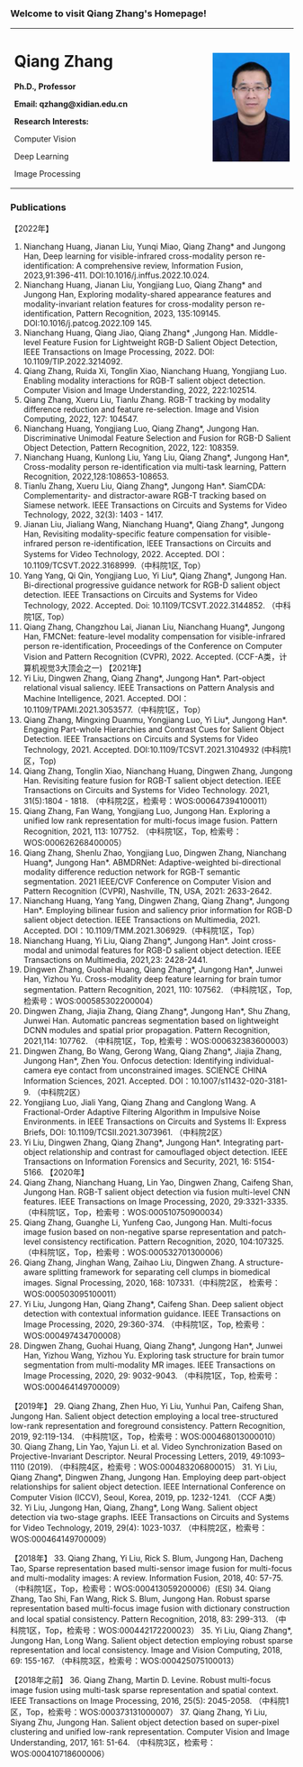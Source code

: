### Welcome to visit Qiang Zhang's Homepage!
<table>
  <tr>
   <td width="70%">
    <h1> Qiang Zhang </h1>
    <p><b> Ph.D., Professor </b></p>
    <p><b> Email: qzhang@xidian.edu.cn </b></p> 
    <p> <b> Research Interests: </b> </p>
    <p> Computer Vision </p>  
    <p> Deep Learning</p>  
    <p> Image Processing</p>      
   </td>
    <td width="50%">
      <img src="/Qiang_Zhang.jpg" width="100%">
   </td>
  </tr>  
</table> 

### Publications
【2022年】
1. Nianchang Huang, Jianan Liu, Yunqi Miao, Qiang Zhang* and Jungong Han, Deep learning for visible-infrared cross-modality person re-identification: A comprehensive review, Information Fusion, 2023,91:396-411. DOI:10.1016/j.inffus.2022.10.024.<br/>
3. Nianchang Huang, Jianan Liu, Yongjiang Luo, Qiang Zhang* and Jungong Han, Exploring modality-shared appearance features and modality-invariant relation features for cross-modality person re-identification, Pattern Recognition, 2023, 135:109145. DOI:10.1016/j.patcog.2022.109 145.
4. Nianchang Huang, Qiang Jiao, Qiang Zhang* ,Jungong Han. Middle-level Feature Fusion for Lightweight RGB-D Salient Object Detection, IEEE Transactions on Image Processing, 2022. DOI: 10.1109/TIP.2022.3214092.
5. Qiang Zhang, Ruida Xi, Tonglin Xiao, Nianchang Huang, Yongjiang Luo. Enabling modality interactions for RGB-T salient object detection. Computer Vision and Image Understanding, 2022, 222:102514. 
6. Qiang Zhang, Xueru Liu, Tianlu Zhang. RGB-T tracking by modality difference reduction and feature re-selection. Image and Vision Computing, 2022, 127: 104547.
7. Nianchang Huang, Yongjiang Luo, Qiang Zhang*, Jungong Han. Discriminative Unimodal Feature Selection and Fusion for RGB-D Salient Object Detection, Pattern Recognition, 2022, 122: 108359. 
8. Nianchang Huang, Kunlong Liu, Yang Liu, Qiang Zhang*, Jungong Han*, Cross-modality person re-identification via multi-task learning, Pattern Recognition, 2022,128:108653-108653.
9. Tianlu Zhang, Xueru Liu, Qiang Zhang*, Jungong Han*. SiamCDA: Complementarity- and distractor-aware RGB-T tracking based on Siamese network. IEEE Transactions on Circuits and Systems for Video Technology, 2022, 32(3): 1403 - 1417. 
10. Jianan Liu, Jialiang Wang, Nianchang Huang*, Qiang Zhang*, Jungong Han, Revisiting modality-specific feature compensation for visible-infrared person re-identification, IEEE Transactions on Circuits and Systems for Video Technology, 2022. Accepted. DOI：10.1109/TCSVT.2022.3168999.（中科院1区, Top）
11. Yang Yang, Qi Qin, Yongjiang Luo, Yi Liu*, Qiang Zhang*, Jungong Han. Bi-directional progressive guidance network for RGB-D salient object detection. IEEE Transactions on Circuits and Systems for Video Technology, 2022. Accepted. Doi: 10.1109/TCSVT.2022.3144852. （中科院1区, Top）
12. Qiang Zhang, Changzhou Lai, Jianan Liu, Nianchang Huang*, Jungong Han, FMCNet: feature-level modality compensation for visible-infrared person re-identification, Proceedings of the Conference on Computer Vision and Pattern Recognition (CVPR), 2022. Accepted. (CCF-A类，计算机视觉3大顶会之一)
【2021年】
12. Yi Liu, Dingwen Zhang, Qiang Zhang*, Jungong Han*. Part-object relational visual saliency. IEEE Transactions on Pattern Analysis and Machine Intelligence, 2021. Accepted. DOI：10.1109/TPAMI.2021.3053577.（中科院1区，Top）
13. Qiang Zhang, Mingxing Duanmu, Yongjiang Luo,  Yi Liu*, Jungong Han*. Engaging Part-whole Hierarchies and Contrast Cues for Salient Object Detection. IEEE Transactions on Circuits and Systems for Video Technology, 2021. Accepted. DOI:10.1109/TCSVT.2021.3104932 (中科院1区，Top)
14. Qiang Zhang, Tonglin Xiao, Nianchang Huang, Dingwen Zhang, Jungong Han. Revisiting feature fusion for RGB-T salient object detection. IEEE Transactions on Circuits and Systems for Video Technology. 2021, 31(5):1804 - 1818. （中科院2区，检索号：WOS:000647394100011）
15. Qiang Zhang, Fan Wang, Yongjiang Luo, Jungong Han. Exploring a unified low rank representation for multi-focus image fusion. Pattern Recognition, 2021, 113: 107752. （中科院1区，Top, 检索号：WOS:000626268400005）
16. Qiang Zhang, Shenlu Zhao, Yongjiang Luo, Dingwen Zhang, Nianchang Huang*, Jungong Han*. ABMDRNet: Adaptive-weighted bi-directional modality difference reduction network for RGB-T semantic segmentation. 2021 IEEE/CVF Conference on Computer Vision and Pattern Recognition (CVPR), Nashville, TN, USA, 2021: 2633-2642.
17. Nianchang Huang, Yang Yang, Dingwen Zhang, Qiang Zhang*, Jungong Han*. Employing bilinear fusion and saliency prior information for RGB-D salient object detection. IEEE Transactions on Multimedia, 2021. Accepted. DOI：10.1109/TMM.2021.306929.（中科院1区，Top）
18. Nianchang Huang, Yi Liu, Qiang Zhang*, Jungong Han*. Joint cross-modal and unimodal features for RGB-D salient object detection. IEEE Transactions on Multimedia, 2021,23: 2428-2441. 
19. Dingwen Zhang, Guohai Huang, Qiang Zhang*, Jungong Han*, Junwei Han, Yizhou Yu. Cross-modality deep feature learning for brain tumor segmentation. Pattern Recognition, 2021, 110: 107562. （中科院1区，Top, 检索号：WOS:000585302200004）
20. Dingwen Zhang, Jiajia Zhang, Qiang Zhang*, Jungong Han*, Shu Zhang, Junwei Han. Automatic pancreas segmentation based on lightweight DCNN modules and spatial prior propagation. Pattern Recognition, 2021,114: 107762. （中科院1区，Top, 检索号：WOS:000632383600003）
21. Dingwen Zhang, Bo Wang, Gerong Wang, Qiang Zhang*, Jiajia Zhang, Jungong Han*, Zhen You. Onfocus detection: Identifying individual-camera eye contact from unconstrained images. SCIENCE CHINA Information Sciences, 2021. Accepted. DOI：10.1007/s11432-020-3181-9. （中科院2区）
22. Yongjiang Luo, Jiali Yang, Qiang Zhang and Canglong Wang. A Fractional-Order Adaptive Filtering Algorithm in Impulsive Noise Environments. in IEEE Transactions on Circuits and Systems II: Express Briefs, DOI: 10.1109/TCSII.2021.3073961. （中科院2区）
23. Yi Liu, Dingwen Zhang, Qiang Zhang*, Jungong Han*. Integrating part-object relationship and contrast for camouflaged object detection. IEEE Transactions on Information Forensics and Security, 2021, 16: 5154-5166.
【2020年】
24. Qiang Zhang, Nianchang Huang, Lin Yao, Dingwen Zhang, Caifeng Shan, Jungong Han. RGB-T salient object detection via fusion multi-level CNN features. IEEE Transactions on Image Processing, 2020, 29:3321-3335.（中科院1区，Top，检索号：WOS:000510750900034）
25. Qiang Zhang, Guanghe Li, Yunfeng Cao, Jungong Han. Multi-focus image fusion based on non-negative sparse representation and patch-level consistency rectification. Pattern Recognition, 2020, 104:107325. （中科院1区，Top，检索号：WOS:000532701300006）
26. Qiang Zhang, Jinghan Wang, Zaihao Liu, Dingwen Zhang. A structure-aware splitting framework for separating cell clumps in biomedical images. Signal Processing, 2020, 168: 107331.（中科院2区， 检索号：WOS:000503095100011）
27. Yi Liu, Jungong Han, Qiang Zhang*, Caifeng Shan. Deep salient object detection with contextual information guidance. IEEE Transactions on Image Processing, 2020, 29:360-374. （中科院1区，Top, 检索号：WOS:000497434700008）
28. Dingwen Zhang, Guohai Huang, Qiang Zhang*, Jungong Han*, Junwei Han, Yizhou Wang, Yizhou Yu. Exploring task structure for brain tumor segmentation from multi-modality MR images. IEEE Transactions on Image Processing, 2020, 29: 9032-9043. （中科院1区，Top, 检索号：WOS:000464149700009）

【2019年】
29. Qiang Zhang, Zhen Huo, Yi Liu, Yunhui Pan, Caifeng Shan, Jungong Han. Salient object detection employing a local tree-structured low-rank representation and foreground consistency. Pattern Recognition, 2019, 92:119-134. （中科院1区，Top，检索号：WOS:000468013000010）
30. Qiang Zhang, Lin Yao, Yajun Li. et al. Video Synchronization Based on Projective-Invariant Descriptor. Neural Processing Letters, 2019, 49:1093–1110 (2019). （中科院4区，检索号：WOS:000483206800015）
31. Yi Liu, Qiang Zhang*, Dingwen Zhang, Jungong Han. Employing deep part-object relationships for salient object detection. IEEE International Conference on Computer Vision (ICCV), Seoul, Korea, 2019, pp. 1232-1241. （CCF A类）
32. Yi Liu, Jungong Han, Qiang, Zhang*, Long Wang. Salient object detection via two-stage graphs. IEEE Transactions on Circuits and Systems for Video Technology, 2019, 29(4): 1023-1037. （中科院2区，检索号：WOS:000464149700009）

【2018年】
33. Qiang Zhang, Yi Liu, Rick S. Blum, Jungong Han, Dacheng Tao, Sparse representation based multi-sensor image fusion for multi-focus and multi-modality images: A review. Information Fusion, 2018, 40: 57-75. （中科院1区，Top，检索号：WOS:000413059200006）(ESI)
34. Qiang Zhang, Tao Shi, Fan Wang, Rick S. Blum, Jungong Han. Robust sparse representation based multi-focus image fusion with dictionary construction and local spatial consistency. Pattern Recognition, 2018, 83: 299-313. （中科院1区，Top，检索号：WOS:000442172200023）
35. Yi Liu, Qiang Zhang*, Jungong Han, Long Wang. Salient object detection employing robust sparse representation and local consistency. Image and Vision Computing, 2018, 69: 155-167. （中科院3区，检索号：WOS:000425075100013）

【2018年之前】
36. Qiang Zhang, Martin D. Levine. Robust multi-focus image fusion using multi-task sparse representation and spatial context. IEEE Transactions on Image Processing, 2016, 25(5): 2045-2058. （中科院1区，Top，检索号：WOS:000373131000007）
37. Qiang Zhang, Yi Liu, Siyang Zhu, Jungong Han. Salient object detection based on super-pixel clustering and unified low-rank representation. Computer Vision and Image Understanding, 2017, 161: 51-64. （中科院3区，检索号：WOS:000410718600006）




	
